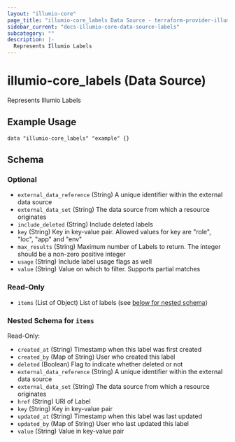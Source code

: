 ```yaml
---
layout: "illumio-core"
page_title: "illumio-core_labels Data Source - terraform-provider-illumio-core"
sidebar_current: "docs-illumio-core-data-source-labels"
subcategory: ""
description: |-
  Represents Illumio Labels
---
```


# illumio-core_labels (Data Source)

Represents Illumio Labels

Example Usage
------------

```hcl
data "illumio-core_labels" "example" {}
```

## Schema

### Optional

- `external_data_reference` (String) A unique identifier within the external data source
- `external_data_set` (String) The data source from which a resource originates
- `include_deleted` (String) Include deleted labels
- `key` (String) Key in key-value pair. Allowed values for key are "role", "loc", "app" and "env"
- `max_results` (String) Maximum number of Labels to return. The integer should be a non-zero positive integer
- `usage` (String) Include label usage flags as well
- `value` (String) Value on which to filter. Supports partial matches

### Read-Only

- `items` (List of Object) List of labels (see [below for nested schema](#nestedatt--items))

<a id="nestedatt--items"></a>
### Nested Schema for `items`

Read-Only:

- `created_at` (String) Timestamp when this label was first created
- `created_by` (Map of String) User who created this label
- `deleted` (Boolean) Flag to indicate whether deleted or not
- `external_data_reference` (String) A unique identifier within the external data source
- `external_data_set` (String) The data source from which a resource originates
- `href` (String) URI of Label
- `key` (String) Key in key-value pair
- `updated_at` (String) Timestamp when this label was last updated
- `updated_by` (Map of String) User who last updated this label
- `value` (String) Value in key-value pair

